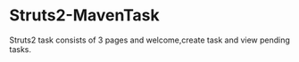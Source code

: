 # Struts2-MavenTask
Struts2 task consists of 3 pages and welcome,create task and view pending tasks.
